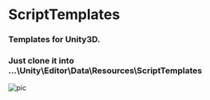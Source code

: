 # ScriptTemplates

### Templates for Unity3D.
### Just clone it into ...\Unity\Editor\Data\Resources\ScriptTemplates
![pic](http://preview.ibb.co/kRG1JH/Script_Templates.png)
